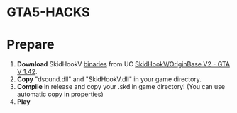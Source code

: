 # GTA5-HACKS

# Prepare

1. **Download** SkidHookV [binaries](https://www.unknowncheats.me/forum/downloads.php?do=file&id=22370) from UC [SkidHookV/OriginBase V2 - GTA V 1.42](https://www.unknowncheats.me/forum/grand-theft-auto-v/254262-skidhookv-originbase-v2-gta-1-42-a.html).
2. **Copy** "dsound.dll" and "SkidHookV.dll" in your game directory.
3. **Compile** in release and copy your .skd in game directory! (You can use automatic copy in properties)
4. **Play**
